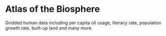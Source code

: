 # Atlas of the Biosphere

Gridded human data including per capita oil usage, literacy rate, population growth rate, built-up land and many more.


